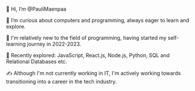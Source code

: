 👋 Hi, I’m @PauliMaenpaa

👀 I’m curious about computers and programming, always eager to learn and explore.

🌱 I'm relatively new to the field of programming, having started my self-learning journey in 2022-2023.

🔎 Recently explored: JavaScript, React.js, Node.js, Python, SQL and Relational Databases etc.

✍️ Although I'm not currently working in IT, I'm actively working towards transitioning into a career in the tech industry.
